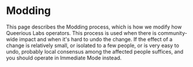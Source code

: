 <!-- TITLE: Modding -->
<!-- SUBTITLE: The process by which we modify how the space operates. -->

# Modding
This page describes the Modding process, which is how we modify how Queerious Labs operators. This process is used when there is community-wide impact and when it's hard to undo the change. If the effect of a change is relatively small, or isolated to a few people, or is very easy to undo, probably local consensus among the affected people suffices, and you should operate in Immediate Mode instead.